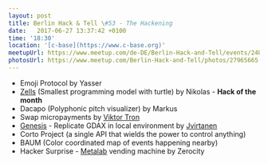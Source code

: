 ```yaml
---
layout: post
title: Berlin Hack & Tell \#53 - The Hackening
date:   2017-06-27 13:37:42 +0100
time: '18:30'
location: '[c-base](https://www.c-base.org)'
meetupUrl: https://www.meetup.com/de-DE/Berlin-Hack-and-Tell/events/240989253
photosUrl: https://www.meetup.com/Berlin-Hack-and-Tell/photos/27965665
---
```


* Emoji Protocol by Yasser
* [Zells](http://zells.org) (Smallest programming model with turtle) by Nikolas - **Hack of the month**
* Dacapo (Polyphonic pitch visualizer) by Markus
* Swap micropayments by [Viktor Tron](https://twitter.com/zeligf)
* [Genesis](https://github.com/jvirtanen/genesis) - Replicate GDAX in local environment by [Jvirtanen](https://github.com/jvirtanen)
* Corto Project (a single API that wields the power to control anything)
* BAUM (Color coordinated map of events happening nearby)
* Hacker Surprise - [Metalab](https://metalab.at/) vending machine by Zerocity

